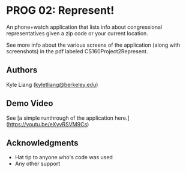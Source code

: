 # PROG 02: Represent!

An phone+watch application that lists info about congressional representatives given a zip code or your current location. 

See more info about the various screens of the application (along with screenshots) in the pdf labeled CS160Project2Represent.

## Authors

Kyle Liang ([kyletliang@berkeley.edu](mailto:kyletliang@berkeley.edu))

## Demo Video

See [a simple runthrough of the application here.] (https://youtu.be/eXyvRSVM9Cs)

## Acknowledgments

* Hat tip to anyone who's code was used
* Any other support
